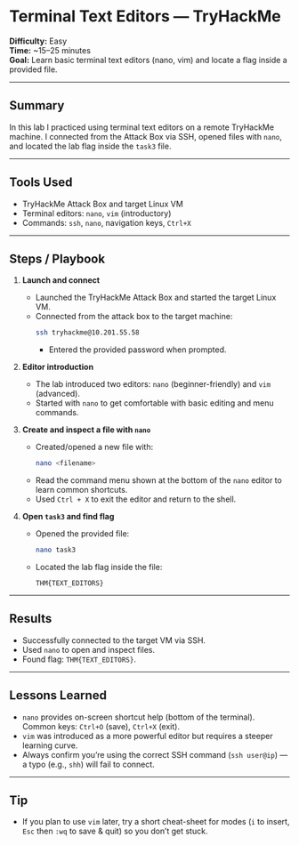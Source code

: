 
# Terminal Text Editors — TryHackMe
**Difficulty:** Easy  
**Time:** ~15–25 minutes  
**Goal:** Learn basic terminal text editors (nano, vim) and locate a flag inside a provided file.

---

## Summary
In this lab I practiced using terminal text editors on a remote TryHackMe machine. I connected from the Attack Box via SSH, opened files with `nano`, and located the lab flag inside the `task3` file.

---

## Tools Used
- TryHackMe Attack Box and target Linux VM  
- Terminal editors: `nano`, `vim` (introductory)  
- Commands: `ssh`, `nano`, navigation keys, `Ctrl+X`

---

## Steps / Playbook

1. **Launch and connect**
   - Launched the TryHackMe Attack Box and started the target Linux VM.  
   - Connected from the attack box to the target machine:
     ```bash
     ssh tryhackme@10.201.55.58
     ```
     - Entered the provided password when prompted.

2. **Editor introduction**
   - The lab introduced two editors: `nano` (beginner-friendly) and `vim` (advanced).  
   - Started with `nano` to get comfortable with basic editing and menu commands.

3. **Create and inspect a file with `nano`**
   - Created/opened a new file with:
     ```bash
     nano <filename>
     ```
   - Read the command menu shown at the bottom of the `nano` editor to learn common shortcuts.  
   - Used `Ctrl + X` to exit the editor and return to the shell.

4. **Open `task3` and find flag**
   - Opened the provided file:
     ```bash
     nano task3
     ```
   - Located the lab flag inside the file:  
     ```
     THM{TEXT_EDITORS}
     ```

---

## Results
- Successfully connected to the target VM via SSH.  
- Used `nano` to open and inspect files.  
- Found flag: `THM{TEXT_EDITORS}`.

---

## Lessons Learned
- `nano` provides on-screen shortcut help (bottom of the terminal). Common keys: `Ctrl+O` (save), `Ctrl+X` (exit).  
- `vim` was introduced as a more powerful editor but requires a steeper learning curve.  
- Always confirm you’re using the correct SSH command (`ssh user@ip`) — a typo (e.g., `shh`) will fail to connect.  

---

## Tip
- If you plan to use `vim` later, try a short cheat-sheet for modes (`i` to insert, `Esc` then `:wq` to save & quit) so you don’t get stuck.
